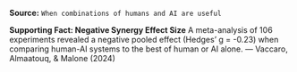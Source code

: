 **Source:** `When combinations of humans and AI are useful`

**Supporting Fact: Negative Synergy Effect Size**
A meta-analysis of 106 experiments revealed a negative pooled effect (Hedges’ g = -0.23) when comparing human-AI systems to the best of human or AI alone. — Vaccaro, Almaatouq, & Malone (2024)
